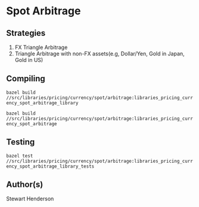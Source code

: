 # Spot Arbitrage

## Strategies

1. FX Triangle Arbitrage
2. Triangle Arbitrage with non-FX assets(e.g, Dollar/Yen, Gold in Japan, Gold in US)

## Compiling

`bazel build //src/libraries/pricing/currency/spot/arbitrage:libraries_pricing_currency_spot_arbitrage_library`

`bazel build //src/libraries/pricing/currency/spot/arbitrage:libraries_pricing_currency_spot_arbitrage`

## Testing

`bazel test //src/libraries/pricing/currency/spot/arbitrage:libraries_pricing_currency_spot_arbitrage_library_tests`

## Author(s)

Stewart Henderson
